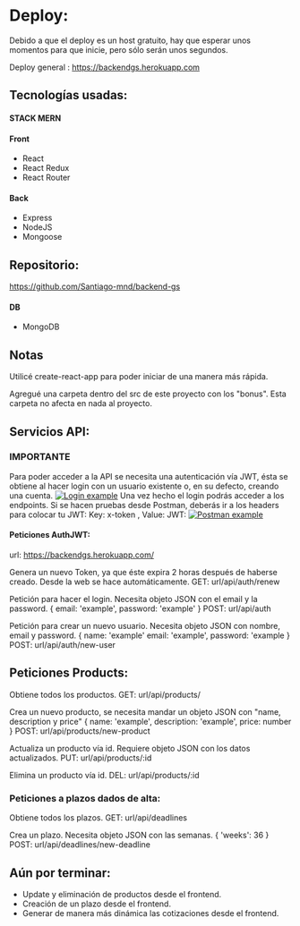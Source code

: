 # Deploy:
Debido a que el deploy es un host gratuito, hay que esperar unos momentos para que inicie, pero sólo serán unos segundos.

Deploy general : https://backendgs.herokuapp.com

## Tecnologías usadas:

#### STACK MERN

#### Front
- React
- React Redux
- React Router

#### Back
- Express
- NodeJS
- Mongoose

## Repositorio:
https://github.com/Santiago-mnd/backend-gs

#### DB
- MongoDB

## Notas
Utilicé create-react-app para poder iniciar de una manera más rápida.

Agregué una carpeta dentro del src de este proyecto con los "bonus". Esta carpeta no afecta en nada al proyecto.

## Servicios API:
### IMPORTANTE
Para poder acceder a la API se necesita una autenticación vía JWT, ésta se obtiene al hacer login con un usuario existente o, en su defecto, creando una cuenta.
[![Login example](https://i.postimg.cc/DZ9Q7SQ2/Screenshot-5.jpg "Login example")](https://i.postimg.cc/DZ9Q7SQ2/Screenshot-5.jpg/ "Login example")
Una vez hecho el login podrás acceder a los endpoints.
Si se hacen pruebas desde Postman, deberás ir a los headers para colocar tu JWT:
Key: x-token , Value: JWT:
[![Postman example](https://i.postimg.cc/KvtLTzfk/Screenshot-4.jpg "Postman example")](https://i.postimg.cc/KvtLTzfk/Screenshot-4.jpg "Postman example")

#### Peticiones AuthJWT:

url: https://backendgs.herokuapp.com/

Genera un nuevo Token, ya que éste expira 2 horas después de haberse creado. Desde la web se hace automáticamente.
GET: url/api/auth/renew

Petición para hacer el login. Necesita objeto JSON con el email y la password.
{
	email: 'example',
	password: 'example'
}
POST: url/api/auth

Petición para crear un nuevo usuario. Necesita objeto JSON con nombre, email y password.
{
	name: 'example'
	email: 'example',
	password: 'example
}
POST: url/api/auth/new-user

## Peticiones Products:
Obtiene todos los productos.
GET: url/api/products/

Crea un nuevo producto, se necesita mandar un objeto JSON con "name, description y price"
{
	name: 'example',
	description: 'example',
	price: number
}
POST: url/api/products/new-product

Actualiza un producto vía id. Requiere objeto JSON con los datos actualizados.
PUT: url/api/products/:id

Elimina un producto vía id.
DEL: url/api/products/:id

### Peticiones a plazos dados de alta:
Obtiene todos los plazos.
GET: url/api/deadlines

Crea un plazo. Necesita objeto JSON con las semanas.
{
	'weeks': 36
}
POST: url/api/deadlines/new-deadline

## Aún por terminar:
- Update y eliminación de productos desde el frontend.
- Creación de un plazo desde el frontend.
- Generar de manera más dinámica las cotizaciones desde el frontend.
